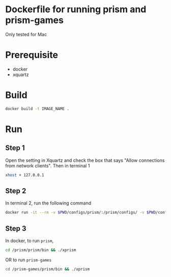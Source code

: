# Dockerfile for running prism and prism-games
Only tested for Mac

# Prerequisite
- docker
- xquartz


# Build
```bash
docker build -t IMAGE_NAME .
```

# Run
## Step 1
Open the setting in Xquartz and check the box that says "Allow connections from network clients". Then in terminal 1

```bash
xhost + 127.0.0.1
```

## Step 2
In terminal 2, run the following command

```bash
docker run -it --rm -v $PWD/configs/prism/:/prism/configs/ -v $PWD/configs/prism-games/:/prism-games/configs/ --name CONTAINER_NAME IMAGE_NAME bash
```

## Step 3
In docker, to run `prism`,
```bash
cd /prism/prism/bin && ./xprism
```

OR to run `prism-games`

```bash
cd /prism-games/prism/bin && ./xprism
```
